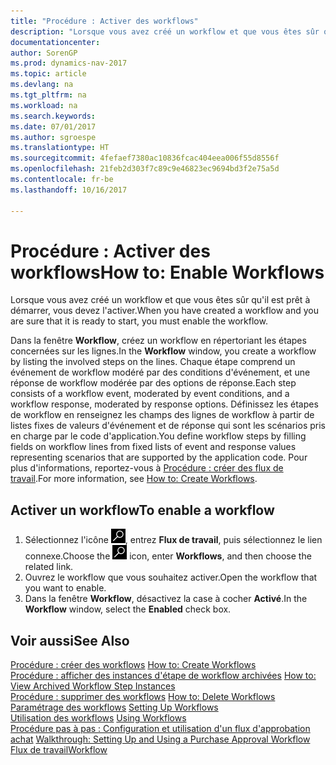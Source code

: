 ```yaml
---
title: "Procédure : Activer des workflows"
description: "Lorsque vous avez créé un workflow et que vous êtes sûr qu'il est prêt à démarrer, vous devez l'activer."
documentationcenter: 
author: SorenGP
ms.prod: dynamics-nav-2017
ms.topic: article
ms.devlang: na
ms.tgt_pltfrm: na
ms.workload: na
ms.search.keywords: 
ms.date: 07/01/2017
ms.author: sgroespe
ms.translationtype: HT
ms.sourcegitcommit: 4fefaef7380ac10836fcac404eea006f55d8556f
ms.openlocfilehash: 21feb2d303f7c89c9e46823ec9694bd3f2e75a5d
ms.contentlocale: fr-be
ms.lasthandoff: 10/16/2017

---
```

# <a name="how-to-enable-workflows"></a><span data-ttu-id="ed13e-103">Procédure : Activer des workflows</span><span class="sxs-lookup"><span data-stu-id="ed13e-103">How to: Enable Workflows</span></span>
<span data-ttu-id="ed13e-104">Lorsque vous avez créé un workflow et que vous êtes sûr qu'il est prêt à démarrer, vous devez l'activer.</span><span class="sxs-lookup"><span data-stu-id="ed13e-104">When you have created a workflow and you are sure that it is ready to start, you must enable the workflow.</span></span>  

 <span data-ttu-id="ed13e-105">Dans la fenêtre **Workflow**, créez un workflow en répertoriant les étapes concernées sur les lignes.</span><span class="sxs-lookup"><span data-stu-id="ed13e-105">In the **Workflow** window, you create a workflow by listing the involved steps on the lines.</span></span> <span data-ttu-id="ed13e-106">Chaque étape comprend un événement de workflow modéré par des conditions d'événement, et une réponse de workflow modérée par des options de réponse.</span><span class="sxs-lookup"><span data-stu-id="ed13e-106">Each step consists of a workflow event, moderated by event conditions, and a workflow response, moderated by response options.</span></span> <span data-ttu-id="ed13e-107">Définissez les étapes de workflow en renseignez les champs des lignes de workflow à partir de listes fixes de valeurs d'événement et de réponse qui sont les scénarios pris en charge par le code d'application.</span><span class="sxs-lookup"><span data-stu-id="ed13e-107">You define workflow steps by filling fields on workflow lines from fixed lists of event and response values representing scenarios that are supported by the application code.</span></span> <span data-ttu-id="ed13e-108">Pour plus d'informations, reportez\-vous à [Procédure : créer des flux de travail](across-how-to-create-workflows.md).</span><span class="sxs-lookup"><span data-stu-id="ed13e-108">For more information, see [How to: Create Workflows](across-how-to-create-workflows.md).</span></span>  

## <a name="to-enable-a-workflow"></a><span data-ttu-id="ed13e-109">Activer un workflow</span><span class="sxs-lookup"><span data-stu-id="ed13e-109">To enable a workflow</span></span>  
1.  <span data-ttu-id="ed13e-110">Sélectionnez l'icône ![Page ou état pour la recherche](media/ui-search/search_small.png "Page ou état pour la recherche"), entrez **Flux de travail**, puis sélectionnez le lien connexe.</span><span class="sxs-lookup"><span data-stu-id="ed13e-110">Choose the ![Search for Page or Report](media/ui-search/search_small.png "Search for Page or Report icon") icon, enter **Workflows**, and then choose the related link.</span></span>  
2.  <span data-ttu-id="ed13e-111">Ouvrez le workflow que vous souhaitez activer.</span><span class="sxs-lookup"><span data-stu-id="ed13e-111">Open the workflow that you want to enable.</span></span>  
3.  <span data-ttu-id="ed13e-112">Dans la fenêtre **Workflow**, désactivez la case à cocher **Activé**.</span><span class="sxs-lookup"><span data-stu-id="ed13e-112">In the **Workflow** window, select the **Enabled** check box.</span></span>  

## <a name="see-also"></a><span data-ttu-id="ed13e-113">Voir aussi</span><span class="sxs-lookup"><span data-stu-id="ed13e-113">See Also</span></span>  
 <span data-ttu-id="ed13e-114">[Procédure : créer des workflows](across-how-to-create-workflows.md) </span><span class="sxs-lookup"><span data-stu-id="ed13e-114">[How to: Create Workflows](across-how-to-create-workflows.md) </span></span>  
 <span data-ttu-id="ed13e-115">[Procédure : afficher des instances d'étape de workflow archivées](across-how-to-view-archived-workflow-step-instances.md) </span><span class="sxs-lookup"><span data-stu-id="ed13e-115">[How to: View Archived Workflow Step Instances](across-how-to-view-archived-workflow-step-instances.md) </span></span>  
 <span data-ttu-id="ed13e-116">[Procédure : supprimer des workflows](across-how-to-delete-workflows.md) </span><span class="sxs-lookup"><span data-stu-id="ed13e-116">[How to: Delete Workflows](across-how-to-delete-workflows.md) </span></span>  
 <span data-ttu-id="ed13e-117">[Paramétrage des workflows](across-set-up-workflows.md) </span><span class="sxs-lookup"><span data-stu-id="ed13e-117">[Setting Up Workflows](across-set-up-workflows.md) </span></span>  
 <span data-ttu-id="ed13e-118">[Utilisation des workflows](across-use-workflows.md) </span><span class="sxs-lookup"><span data-stu-id="ed13e-118">[Using Workflows](across-use-workflows.md) </span></span>  
 <span data-ttu-id="ed13e-119">[Procédure pas à pas : Configuration et utilisation d'un flux d'approbation achat](walkthrough-setting-up-and-using-a-purchase-approval-workflow.md) </span><span class="sxs-lookup"><span data-stu-id="ed13e-119">[Walkthrough: Setting Up and Using a Purchase Approval Workflow](walkthrough-setting-up-and-using-a-purchase-approval-workflow.md) </span></span>  
 [<span data-ttu-id="ed13e-120">Flux de travail</span><span class="sxs-lookup"><span data-stu-id="ed13e-120">Workflow</span></span>](across-workflow.md)   

